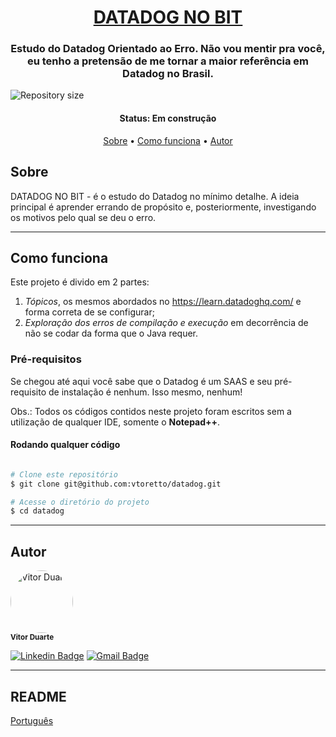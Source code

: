 <h1 align="center">
<a href="#"> DATADOG NO BIT </a>
</h1>

<h3 align="center">
    Estudo do Datadog Orientado ao Erro. Não vou mentir pra você, eu tenho a pretensão de me tornar a maior referência em Datadog no Brasil.
</h3>

<img alt="Repository size" src="https://img.shields.io/github/repo-size/vtoretto/datadog" align="center">



<h4 align="center"> 
	 Status: Em construção
</h4>

<p align="center">
 <a href="#Sobre">Sobre</a> •
 <a href="#Como-funciona">Como funciona</a> • 
 <a href="#Autor">Autor</a>
</p>


## Sobre

DATADOG NO BIT - é o estudo do Datadog no mínimo detalhe. A ideia principal é aprender errando de propósito e, posteriormente, investigando os motivos pelo qual se deu o erro. 

---

## Como funciona

Este projeto é divido em 2 partes:
1. *Tópicos*, os mesmos abordados no https://learn.datadoghq.com/ e forma correta de se configurar;
2. *Exploração dos erros de compilação e execução* em decorrência de não se codar da forma que o Java requer.

### Pré-requisitos
Se chegou até aqui você sabe que o Datadog é um SAAS e seu pré-requisito de instalação é nenhum. Isso mesmo, nenhum!

Obs.: Todos os códigos contidos neste projeto foram escritos sem a utilização de qualquer IDE, somente o **Notepad++**.

#### Rodando qualquer código

```bash

# Clone este repositório
$ git clone git@github.com:vtoretto/datadog.git

# Acesse o diretório do projeto
$ cd datadog

```

---

## Autor

 <img style="border-radius: 50%;" src="https://avatars.githubusercontent.com/vtoretto" width="100px;" alt="Vitor Duarte"/>
 <br />
 <sub><b>Vitor Duarte</b></sub></a>

[![Linkedin Badge](https://img.shields.io/badge/-Vitor-blue?style=flat-square&logo=Linkedin&logoColor=white&link=https://www.linkedin.com/in/vitorduart/)](https://www.linkedin.com/in/vitorduart/) 
[![Gmail Badge](https://img.shields.io/badge/-duartevoliveira@gmail.com-c14438?style=flat-square&logo=Gmail&logoColor=white&link=mailto:duartevoliveira@gmail.com)](mailto:duartevoliveira@gmail.com)

---

## README

[Português](./README.md)
